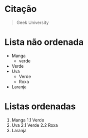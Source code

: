 # Citação

> Geek University

# Lista não ordenada

- Manga
    - verde
- Verde
- Uva
    - Verde
    - Roxa
- Laranja

# Listas ordenadas

1. Manga
1.1 Verde
2. Uva
2.1 Verde
2.2 Roxa
3. Laranja